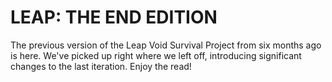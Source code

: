 # LEAP: THE END EDITION

The previous version of the Leap Void Survival Project from six months ago is here. We've picked up right where we left off, introducing significant changes to the last iteration. Enjoy the read!
